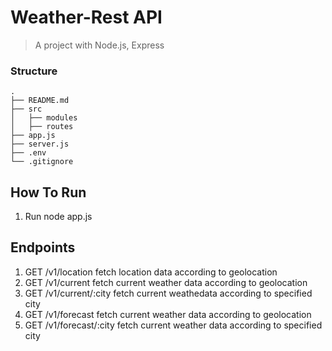 # Weather-Rest API

> A  project with Node.js, Express

### Structure

```
.
├── README.md
├── src
│   ├── modules
│   ├── routes
├── app.js
├── server.js
├── .env
└── .gitignore

```

## How To Run

1. Run node app.js

## Endpoints

1. GET      /v1/location      fetch location data according to geolocation
2. GET      /v1/current       fetch current weather data according to geolocation
3. GET     /v1/current/:city   fetch current weathedata according to specified city
4. GET    /v1/forecast       fetch current weather data according to geolocation
5. GET    /v1/forecast/:city      fetch current weather data according to specified city
